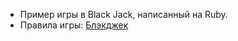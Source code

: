 * Пример игры в Black Jack, написанный на Ruby.
* Правила игры: [Блэкджек](https://ru.wikipedia.org/wiki/Блэкджек)